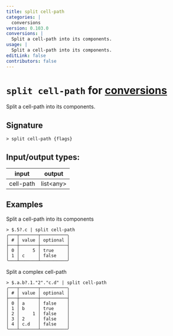 ```yaml
---
title: split cell-path
categories: |
  conversions
version: 0.103.0
conversions: |
  Split a cell-path into its components.
usage: |
  Split a cell-path into its components.
editLink: false
contributors: false
---
```

<!-- This file is automatically generated. Please edit the command in https://github.com/nushell/nushell instead. -->

# `split cell-path` for [conversions](/commands/categories/conversions.md)

<div class='command-title'>Split a cell-path into its components.</div>

## Signature

```> split cell-path {flags} ```


## Input/output types:

| input     | output    |
| --------- | --------- |
| cell-path | list\<any\> |

## Examples

Split a cell-path into its components
```nu
> $.5?.c | split cell-path
╭───┬───────┬──────────╮
│ # │ value │ optional │
├───┼───────┼──────────┤
│ 0 │     5 │ true     │
│ 1 │ c     │ false    │
╰───┴───────┴──────────╯

```

Split a complex cell-path
```nu
> $.a.b?.1."2"."c.d" | split cell-path
╭───┬───────┬──────────╮
│ # │ value │ optional │
├───┼───────┼──────────┤
│ 0 │ a     │ false    │
│ 1 │ b     │ true     │
│ 2 │     1 │ false    │
│ 3 │ 2     │ false    │
│ 4 │ c.d   │ false    │
╰───┴───────┴──────────╯

```

